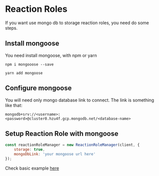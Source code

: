 # Reaction Roles

If you want use mongo db to storage reaction roles, you need do some steps.

## Install mongoose

You need install mongoose, with npm or yarn

`npm i mongooose --save`

`yarn add mongoose`

## Configure mongoose

You will need only mongo database link to connect. The link is something like that:

`mongodb+srv://<username>:<password>@cluster0.hzu4f.gcp.mongodb.net/<database-name>`

## Setup Reaction Role with mongoose

```js
const reactionRoleManager = new ReactionRoleManager(client, {
    storage: true,
    mongoDbLink: 'your mongoose url here'
});
```

Check basic example [here](./basic.js)